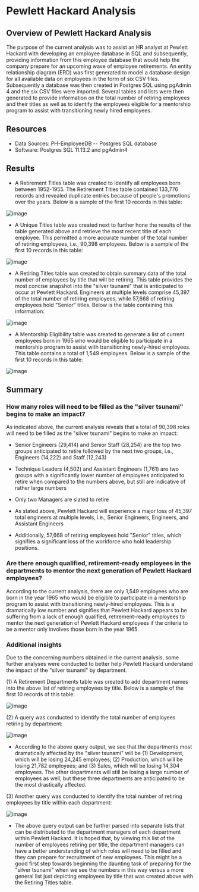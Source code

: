 # Pewlett Hackard Analysis

## Overview of Pewlett Hackard Analysis

The purpose of the current analysis was to assist an HR analyst at Pewlett Hackard with developing an employee database in SQL and subsequently, providing information from this employee database that would help the company prepare for an upcoming wave of employee retirements. An entity relationship diagram (ERD) was first generated to model a database design for all available data on employees in the form of six CSV files. Subsequently a database was then created in Postgres SQL using pgAdmin 4 and the six CSV files were imported. Several tables and lists were then generated to provide information on the total number of retiring employees and their titles as well as to identify the employees eligible for a mentorship program to assist with transitioning newly hired employees. 

## Resources
- Data Sources: PH-EmployeeDB -- Postgres SQL database
- Software: Postgres SQL 11.13.2 and pgAdmin4

## Results

-  A Retirement Titles table was created to identify all employees born between 1952-1955. The Retirement Titles table contained 133,776 records and revealed duplicate entries because of people's promotions over the years. Below is a sample of the first 10 records in this table:

![image](https://user-images.githubusercontent.com/85533099/135701862-8c07900f-37d5-4114-9182-d7779f4a6cbb.png)

- A Unique Titles table was created next to further hone the results of the table generated above and retrieve the most recent title of each employee. This permitted a more accurate number of the total number of retiring employees, i.e., 90,398 employees.  Below is a sample of the first 10 records in this table:
 
![image](https://user-images.githubusercontent.com/85533099/135701877-23b9f641-96ae-463b-adf0-dd612d8f2f26.png)

- A Retiring Titles table was created to obtain summary data of the total number of employees by title that will be retiring. This table provides the most concise snapshot into the "silver tsunami" that is anticipated to occur at Pewlett Hackard. Engineers at multiple levels comprise  45,397 of the total number of retiring employees, while 57,668 of retiring employees hold "Senior" titles. Below is the table containing this information:

![image](https://user-images.githubusercontent.com/85533099/135701887-60343304-38f9-461b-9623-b3aafec8f188.png)

- A Mentorship Eligibility table was created to generate a list of current employees born in 1965 who would be eligible to participate in a mentorship program to assist with transitioning newly-hired employees. This table contains a total of 1,549 employees. Below is a sample of the first 10 records in this table:

![image](https://user-images.githubusercontent.com/85533099/135702770-c82108f8-1c0f-46e9-9da7-7159882fba9a.png)


## Summary

### How many roles will need to be filled as the "silver tsunami" begins to make an impact?

As indicated above, the current analysis reveals that a total of 90,398 roles will need to be filled as the "silver tsunami" begins to make an impact:

  - Senior Engineers (29,414) and Senior Staff (28,254) are the top two groups anticipated to retire followed by the next two groups, i.e., Engineers (14,222) and Staff (12,243)
  
  - Technique Leaders (4,502) and Assistant Engineers (1,761) are two groups with a significantly lower number of employees anticipated to retire when compared to the numbers above, but still are indicative of rather large numbers 
 
  - Only two Managers are slated to retire 
  
  - As stated above, Pewlett Hackard will experience a major loss of 45,397 total engineers at multiple levels, i.e., Senior Engineers, Engineers, and Assistant Engineers
  
  - Additionally, 57,668 of retiring employees hold "Senior" titles, which signifies a significant loss of the workforce who hold leadership positions. 

### Are there enough qualified, retirement-ready employees in the departments to mentor the next generation of Pewlett Hackard employees?

According to the current analysis, there are only 1,549 employees who are born in the year 1965 who would be eligible to participate in a mentorship program to assist with transitioning newly-hired employees. This is a dramatically low number and signifies that Pewlett Hackard appears to be suffering from a lack of enough qualified, retirement-ready employees to mentor the next generation of Pewlett Hackard employees if the criteria to be a mentor only involves those born in the year 1965. 

### Additional insights

Due to the concerning numbers obtained in the current analysis, some further analyses were conducted to better help Pewlett Hackard understand the impact of the "silver tsunami" by department. 

(1) A Retirement Departments table was created to add department names into the above list of retiring employees by title. Below is a sample of the first 10 records of this table:

![image](https://user-images.githubusercontent.com/85533099/135736452-18e3717d-0f10-467e-a796-c512b9c32232.png)

(2) A query was conducted to identify the total number of employees retiring by department:

![image](https://user-images.githubusercontent.com/85533099/135786161-dcf11253-e4b3-4be1-9e6d-473af97164a3.png)

  - According to the above query output, we see that the departments most dramatically affected by the "silver tsunami" will be (1) Development, which will be losing 24,245 employees; (2) Production, which will be losing 21,782 employees; and (3) Sales, which will be losing 14,304 employees. The other departments will still be losing a large number of employees as well, but these three departments are anticipated to be the most drastically affected. 

(3) Another query was conducted to identify the total number of retiring employees by title within each department:

![image](https://user-images.githubusercontent.com/85533099/135737042-2601daa7-b95b-42e3-a7e6-9a14868c4d92.png)

  - The above query output can be further parsed into separate lists that can be distributed to the department managers of each department within Pewlett Hackard. It is hoped that, by viewing this list of the number of employees retiring per title, the department managers can have a better understanding of which roles will need to be filled and they can prepare for recruitment of new employees. This might be a good first step towards beginning the daunting task of preparing for the "silver tsunami" when we see the numbers in this way versus a more general list just depicting employees by title that was created above with the Retiring Titles table.  


